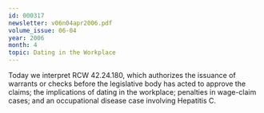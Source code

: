 ```yaml
---
id: 000317
newsletter: v06n04apr2006.pdf
volume_issue: 06-04
year: 2006
month: 4
topic: Dating in the Workplace
---
```


Today we interpret RCW 42.24.180, which authorizes the issuance of warrants or checks before the legislative body has acted to approve the claims; the implications of dating in the workplace; penalties in wage-claim cases; and an occupational disease case involving Hepatitis C.